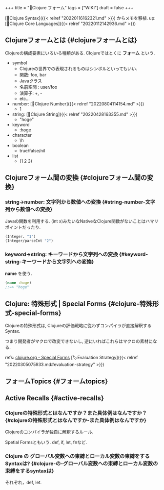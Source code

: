 +++
title = "📝Clojure フォーム"
tags = ["WIKI"]
draft = false
+++

[📝Clojure Syntax]({{< relref "20220116162321.md" >}}) からメモを移植. up: [📂Clojure Core Languages]({{< relref "20220112142936.md" >}})


## Clojureフォームとは {#clojureフォームとは}

Clojureの構成要素にいろいろ種類がある. Clojureではとくに **フォーム** という.

-   symbol
    -   Clojureの世界での表現されるものはシンボルといってもいい.
    -   関数: foo, bar
    -   Javaクラス
    -   名前空間 : user/foo
    -   演算子: +, -
    -   etc...
-   number: [📝Clojure Number]({{< relref "20220804114154.md" >}})
    -   1
-   string: [📝Clojure String]({{< relref "20220428163355.md" >}})
    -   "hoge"
-   keyword
    -   :hoge
-   character
    -   \h
-   boolean
    -   true/false/nil
-   list
    -   (1 2 3)


## Clojureフォーム間の変換 {#clojureフォーム間の変換}


### string->number: 文字列から数値への変換 {#string-number-文字列から数値への変換}

Javaの関数を利用する. (int x)みたいなNativeなClojure関数がないことはハマリポイントだったり.

```clojure
(Integer. "1")
(Integer/parseInt "2")
```


### keyword->string: キーワードから文字列への変換 {#keyword-string-キーワードから文字列への変換}

**name** を使う.

```clojure
(name :hoge)
;;=> "hoge"
```


## Clojure: 特殊形式 | Special Forms {#clojure-特殊形式-special-forms}

Clojureの特殊形式は, Clojureの評価戦略に従わずコンパイラが直接解釈するSyntax.

つまり開発者がマクロで改変できないし, 逆にいればこれらはマクロの素材になる.

refs: [clojure.org - Special Forms](https://clojure.org/reference/special_forms) [🏷Evaluation Strategy]({{< relref "20220305075933.md#evaluation-strategy" >}})


## フォームTopics {#フォームtopics}


## Active Recalls {#active-recalls}


### Clojureの特殊形式とはなんですか？また具体例はなんですか？ {#clojureの特殊形式とはなんですか-また具体例はなんですか}

Clojureのコンパイラが独自に解釈するルール.

Spetial Formsともいう. def, if, let, fnなど.


### Clojure の グローバル変数への束縛とローカル変数の束縛をするSyntaxは? {#clojure-の-グローバル変数への束縛とローカル変数の束縛をするsyntaxは}

それぞれ，def, let.
